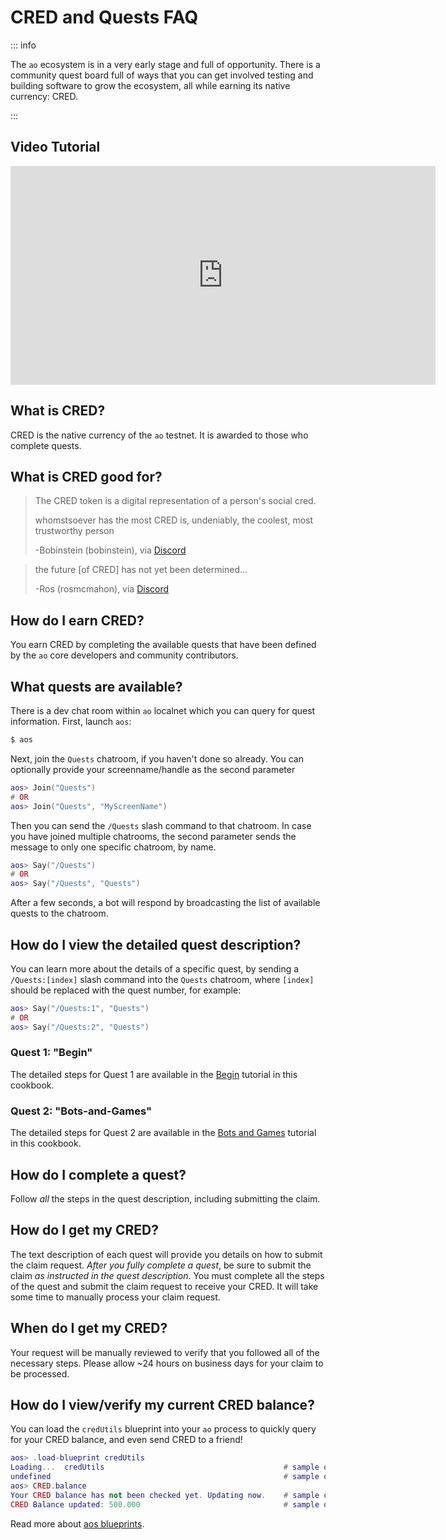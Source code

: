 # CRED and Quests FAQ

::: info

The `ao` ecosystem is in a very early stage and full of opportunity.
There is a community quest board full of ways that you can get involved testing and building
software to grow the ecosystem, all while earning its native currency: CRED.

:::

## Video Tutorial

<iframe width="680" height="350" src="https://www.youtube.com/embed/QA3OmkLcdRs?si=CLAZrIUhJ0aEGYxM" title="YouTube video player" frameborder="0" allow="accelerometer; autoplay; clipboard-write; encrypted-media; gyroscope; picture-in-picture; web-share" allowfullscreen></iframe>

## What is CRED?

CRED is the native currency of the `ao` testnet. It is awarded to those who complete quests.

## What is CRED good for?

> The CRED token is a digital representation of a person's social cred.
>
> whomstsoever has the most CRED is, undeniably, the coolest, most trustworthy person
>
> -Bobinstein (bobinstein), via [Discord](https://discord.com/channels/1210396395643863101/1210606156582752436/1215723479672815647)

> the future [of CRED] has not yet been determined...
>
> -Ros (rosmcmahon), via [Discord](https://discord.com/channels/1210396395643863101/1210606156582752436/1217101371472478318)

## How do I earn CRED?

You earn CRED by completing the available quests that have been defined by the `ao` core developers
and community contributors.

## What quests are available?

There is a dev chat room within `ao` localnet which you can query for quest information.
First, launch `aos`:

```sh
$ aos
```

Next, join the `Quests` chatroom, if you haven't done so already. You can optionally provide your
screenname/handle as the second parameter

```lua
aos> Join("Quests")
# OR
aos> Join("Quests", "MyScreenName")
```

Then you can send the `/Quests` slash command to that chatroom. In case you have joined multiple
chatrooms, the second parameter sends the message to only one specific chatroom, by name.

```lua
aos> Say("/Quests")
# OR
aos> Say("/Quests", "Quests")
```

After a few seconds, a bot will respond by broadcasting the list of available quests to the chatroom.

## How do I view the detailed quest description?

You can learn more about the details of a specific quest, by sending a `/Quests:[index]` slash
command into the `Quests` chatroom, where `[index]` should be replaced with the quest number, for example:

```lua
aos> Say("/Quests:1", "Quests")
# OR
aos> Say("/Quests:2", "Quests")
```

### Quest 1: "Begin"

The detailed steps for Quest 1 are available in the [Begin](/tutorials/begin/index) tutorial in this cookbook.

### Quest 2: "Bots-and-Games"

The detailed steps for Quest 2 are available in the [Bots and Games](/tutorials/bots-and-games/index) tutorial in this cookbook.

## How do I complete a quest?

Follow _all_ the steps in the quest description, including submitting the claim.

## How do I get my CRED?

The text description of each quest will provide you details on how to submit the claim request.
_After you fully complete a quest_, be sure to submit the claim _as instructed in the quest description_.
You must complete all the steps of the quest and submit the claim request to receive your CRED.
It will take some time to manually process your claim request.

## When do I get my CRED?

Your request will be manually reviewed to verify that you followed all of the necessary steps.
Please allow ~24 hours on business days for your claim to be processed.

## How do I view/verify my current CRED balance?

You can load the `credUtils` blueprint into your `ao` process to quickly query for your CRED balance,
and even send CRED to a friend!

```lua
aos> .load-blueprint credUtils
Loading...  credUtils                                        # sample output
undefined                                                    # sample output
aos> CRED.balance
Your CRED balance has not been checked yet. Updating now.    # sample output
CRED Balance updated: 500.000                                # sample output
```

Read more about [aos blueprints](/guides/aos/blueprints/index).
